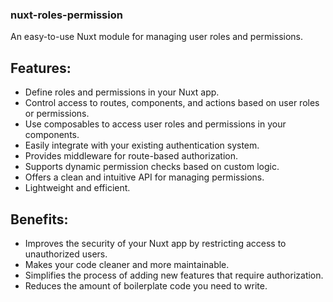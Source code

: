 ### nuxt-roles-permission

An easy-to-use Nuxt module for managing user roles and permissions.

## Features:

- Define roles and permissions in your Nuxt app.
- Control access to routes, components, and actions based on user roles or permissions.
- Use composables to access user roles and permissions in your components.
- Easily integrate with your existing authentication system.
- Provides middleware for route-based authorization.
- Supports dynamic permission checks based on custom logic.
- Offers a clean and intuitive API for managing permissions.
- Lightweight and efficient.

## Benefits:

- Improves the security of your Nuxt app by restricting access to unauthorized users.
- Makes your code cleaner and more maintainable.
- Simplifies the process of adding new features that require authorization.
- Reduces the amount of boilerplate code you need to write.
